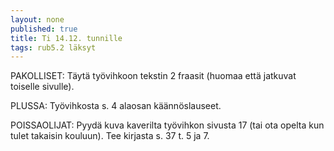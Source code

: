 ```yaml
---
layout: none
published: true
title: Ti 14.12. tunnille
tags: rub5.2 läksyt
---
```

PAKOLLISET:
Täytä työvihkoon tekstin 2 fraasit (huomaa että jatkuvat toiselle sivulle).

PLUSSA:
Työvihkosta s. 4 alaosan käännöslauseet.

POISSAOLIJAT:
Pyydä kuva kaverilta työvihkon sivusta 17 (tai ota opelta kun tulet takaisin kouluun). Tee kirjasta s. 37 t. 5 ja 7.

